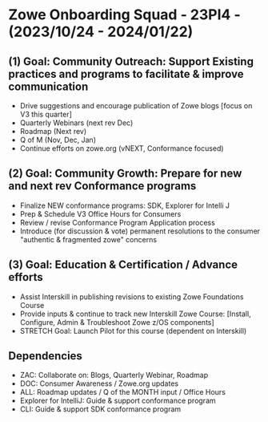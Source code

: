 # Zowe Onboarding Squad - 23PI4 - (2023/10/24 - 2024/01/22)

## (1) Goal:  Community Outreach:  Support Existing practices and programs to facilitate & improve communication
- Drive suggestions and encourage publication of Zowe blogs [focus on V3 this quarter]
- Quarterly Webinars (next rev Dec)
- Roadmap (Next rev)
- Q of M (Nov, Dec, Jan)
- Continue efforts on zowe.org (vNEXT, Conformance focused)

## (2) Goal:  Community Growth: Prepare for new and next rev Conformance programs  
- Finalize NEW conformance programs:  SDK, Explorer for Intelli J
- Prep & Schedule V3 Office Hours for Consumers
- Review / revise Conformance Program Application process
- Introduce (for discussion & vote) permanent resolutions to the consumer "authentic & fragmented zowe" concerns

## (3) Goal:  Education & Certification / Advance efforts
- Assist Interskill in publishing revisions to existing Zowe Foundations Course
- Provide inputs & continue to track new Interskill Zowe Course: [Install, Configure, Admin & Troubleshoot Zowe z/OS components]
- STRETCH Goal:  Launch Pilot for this course (dependent on Interskill) 
  

## Dependencies
- ZAC:  Collaborate on: Blogs, Quarterly Webinar, Roadmap 
- DOC:  Consumer Awareness / Zowe.org updates
- ALL:  Roadmap updates / Q of the MONTH input / Office Hours   
- Explorer for IntelliJ:  Guide & support conformance program
- CLI:  Guide & support SDK conformance program

